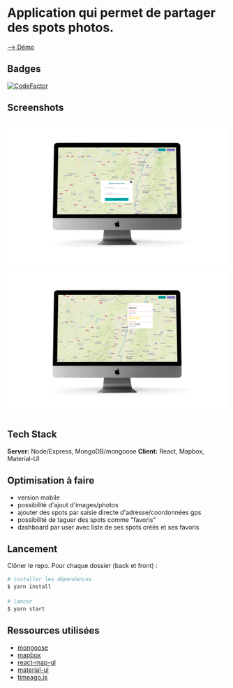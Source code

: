 
# Application qui permet de partager des spots photos.

[--> Démo](https://github.com/CarolineSenes/Mapping_Spots_Photos)
## Badges
[![CodeFactor](https://www.codefactor.io/repository/github/carolinesenes/vue_news_api/badge)](https://www.codefactor.io/repository/github/carolinesenes/https://github.com/CarolineSenes/Mapping_Spots_Photos)



## Screenshots

![Desktop login](https://github.com/CarolineSenes/Mapping_Spots_Photos/blob/master/frontend/src/assets/desktop_login.png)
![Desktop pin](https://github.com/CarolineSenes/Mapping_Spots_Photos/blob/master/frontend/src/assets/desktop_pin.png)

## Tech Stack

**Server:** Node/Express, MongoDB/mongoose
**Client:** React, Mapbox, Material-UI


  
## Optimisation à faire
- version mobile
- possibilité d'ajout d'images/photos
- ajouter des spots par saisie directe d'adresse/coordonnées gps
- possibilité de taguer des spots comme "favoris"
- dashboard par user avec liste de ses spots créés et ses favoris

## Lancement
Clôner le repo. Pour chaque dossier (back et front) :

```bash
# installer les dépendances
$ yarn install

# lancer
$ yarn start
```

## Ressources utilisées

 - [mongoose](https://mongoosejs.com/)
 - [mapbox](https://www.mapbox.com/maps)
 - [react-map-gl](https://visgl.github.io/react-map-gl/docs/get-started/get-started)
 - [material-ui](https://mui.com/getting-started/installation/)
 - [timeago.js](https://timeago.org/)

  